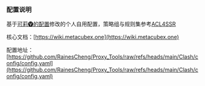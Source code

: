 ### 配置说明

基于[可莉🅥的配置](https://github.com/luestr/ProxyResource/tree/main/Tool/Clash/Config)修改的个人自用配置，策略组与规则集参考[ACL4SSR](https://github.com/ACL4SSR/ACL4SSR)

核心文档：[https://wiki.metacubex.one](https://wiki.metacubex.one)

配置地址：[https://github.com/RainesCheng/Proxy_Tools/raw/refs/heads/main/Clash/config/config.yaml](https://github.com/RainesCheng/Proxy_Tools/raw/refs/heads/main/Clash/config/config.yaml)
